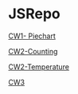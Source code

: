 # JSRepo

[CW1- Piechart](https://edabasak.github.io/FirstRepo/ders1.png)

[CW2-Counting](https://edabasak.github.io/FirstRepo/counting%20+5.html)

[CW2-Temperature](https://edabasak.github.io/FirstRepo/temperature)

[CW3](https://edabasak.github.io/FirstRepo/aa.png)



